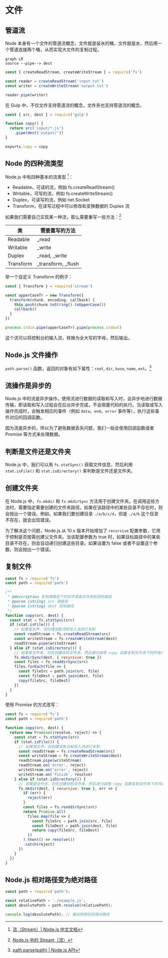 # 文件

## 管道流

Node 本身有一个文件的管道流概念，文件就是装水的桶，文件就是水，然后用一个管道连接两个桶，从而实现大文件的复制过程。

```mermaid
graph LR
source --pipe--> dest
```

```js
const { createReadStream, createWriteStream } = require('fs')

const reader = createReadStream('input.txt')
const writer = createWriteStream('output.txt')

reader.pipe(writer)
```

在 Gulp 中，不仅文件支持管道流的概念，文件夹也支持管道流的概念。

```js
const { src, dest } = require('gulp')

function copy() {
  return src('input/*.js')
    .pipe(dest('output/'))
}

exports.copy = copy
```

## Node 的四种流类型

Node.js 中有四种基本的流类型 [^2]：

- Readable，可读的流，例如 fs.createReadStream()
- Writable，可写的流，例如 fs.createWriteStream()
- Duplex，可读写的流，例如 net.Socket
- Transform，在读写过程中可以修改和变换数据的 Duplex 流

如果我们需要自己实现某一种流，那么需要重写一些方法：[^3]

| 类 | 需要重写的方法 |
| -- | -- |
| Readable | _read |
| Writable | _write |
| Duplex | _read, _write |
| Transform | _transform, _flush |

举一个自定义 Transform 的例子：

```js
const { Transform } = require('stream')

const upperCaseTr = new Transform({
  transform(chunk, encoding, callback) {
    this.push(chunk.toString().toUpperCase())
    callback()
  }
})

process.stdin.pipe(upperCaseTr).pipe(process.stdout)
```

这个流可以将控制台的输入流，转换为全大写的字母，然后输出。

## Node.js 文件操作

`path.parse()` 函数，返回的对象有如下属性：`root`, `dir`, `base`, `name`, `ext`。[^4]

## 流操作是异步的

Node.js 中的流是异步操作。使用流进行数据的读取和写入时，会异步地进行数据传输，即读取和写入过程会在后台异步完成，不会阻塞代码的执行。当读取或写入操作完成时，会触发相应的事件（例如 `data`，`end`，`error` 事件等），执行这些事件对应的回调函数。

因为流是异步的，所以为了避免数据丢失问题，我们一般会使用回调函数或者 Promise 等方式来处理数据。

## 判断是文件还是文件夹

Node.js 中，我们可以用 `fs.statSync()` 获取文件信息，然后利用 `stat.isFile()` 和 `stat.isDirectory()` 来判断是文件还是文件夹。

## 创建文件夹

在 Node.js 中，`fs.mkdir` 和 `fs.mkdirSync` 方法用于创建文件夹。在调用这些方法时，需要指定需要创建的文件夹路径。如果在该路径中的某些目录不存在时，则会抛出一个错误。例如，如果我们要创建目录 `./a/b/c/d`，但是 `./a/b` 这个目录不存在，就会出现错误。

为了解决这个问题，Node.js 从 10.x 版本开始增加了 `recursive` 配置参数，它用于控制是否按需创建父文件夹。当该配置参数为 true 时，如果目标路径中的某些目录不存在，则会自动递归创建这些目录。如果设置为 false 或者不设置这个参数，则会抛出一个错误。

## 复制文件

```js
const fs = require('fs')
const path = require('path')

/**
 * @description 复制源路径下的文件或者文件夹到目标路径
 * @param {string} src 源路径
 * @param {string} dest 目标路径
 */
function copy(src, dest) {
  const stat = fs.statSync(src)
  if (stat.isFile()) {
    // 如果是文件，则创建读取流和写入流进行复制
    const readStream = fs.createReadStream(src)
    const writeStream = fs.createWriteStream(dest)
    readStream.pipe(writeStream)
  } else if (stat.isDirectory()) {
    // 如果是文件夹，则先创建目标文件夹，然后递归调用 copy 函数复制文件夹下的所有内容
    fs.mkdirSync(dest, { recursive: true })
    const files = fs.readdirSync(src)
    files.forEach(file => {
      const fileSrc = path.join(src, file)
      const fileDest = path.join(dest, file)
      copy(fileSrc, fileDest)
    })
  }
}
```

使用 Promise 的方式改写：

```js
const fs = require('fs')
const path = require('path')

function copy(src, dest) {
  return new Promise((resolve, reject) => {
    const stat = fs.statSync(src)
    if (stat.isFile()) {
      // 如果是文件，则创建读取流和写入流进行复制
      const readStream = fs.createReadStream(src)
      const writeStream = fs.createWriteStream(dest)
      readStream.pipe(writeStream)
      readStream.on('error', reject)
      writeStream.on('error', reject)
      writeStream.on('finish', resolve)
    } else if (stat.isDirectory()) {
      // 如果是文件夹，则先创建目标文件夹，然后递归调用 copy 函数复制文件夹下的内容
      fs.mkdir(dest, { recursive: true }, err => {
        if (err) {
          reject(err)
        }
        const files = fs.readdirSync(src)
        return Promise.all(
          files.map(file => {
            const fileSrc = path.join(src, file)
            const fileDest = path.join(dest, file)
            return copy(fileSrc, fileDest)
          })
        ).then(() => resolve())
        .catch(reject)
      })
    }
  })
}
```

## Node.js 相对路径变为绝对路径

```js
const path = require('path');

const relativePath = './example.js';
const absolutePath = path.resolve(relativePath);

console.log(absolutePath); // 输出转换后的绝对路径
```

[^2]: [流（Stream）| Node.js 中文文档](https://www.nodeapp.cn/stream.html#stream_types_of_streams)
[^3]: [Node.js 中的 Stream（流）](https://heptaluan.github.io/2019/10/09/Node/01/#%E6%B5%81%E7%9A%84%E5%88%86%E7%B1%BB)
[^4]: [path.parse(path) | Node.js API](https://nodejs.cn/api/path/path_parse_path.html)

